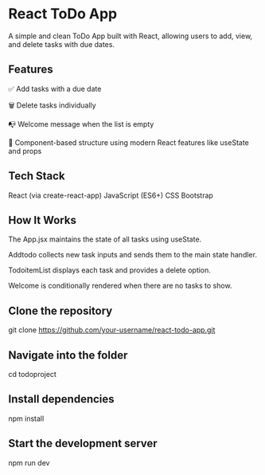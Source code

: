 # React ToDo App
A simple and clean ToDo App built with React, allowing users to add, view, and delete tasks with due dates.


## Features
✅ Add tasks with a due date

🗑️ Delete tasks individually

📭 Welcome message when the list is empty

🎯 Component-based structure using modern React features like useState and props


## Tech Stack
React (via create-react-app)
JavaScript (ES6+)
CSS
Bootstrap


## How It Works
The App.jsx maintains the state of all tasks using useState.

Addtodo collects new task inputs and sends them to the main state handler.

TodoitemList displays each task and provides a delete option.

Welcome is conditionally rendered when there are no tasks to show.



## Clone the repository
git clone https://github.com/your-username/react-todo-app.git

## Navigate into the folder
cd todoproject

## Install dependencies
npm install

## Start the development server
npm run dev